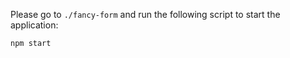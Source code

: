 Please go to `./fancy-form` and run the following script to start the application:

```
npm start
```